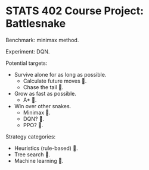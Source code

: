 # STATS 402 Course Project: Battlesnake

Benchmark: minimax method.

Experiment: DQN.

Potential targets:

- Survive alone for as long as possible.
    - Calculate future moves 🌳.
    - Chase the tail 🧩.
- Grow as fast as possible.
    - A* 🧩.
- Win over other snakes.
    - Minimax 🌳.
    - DQN? 🙇.
    - PPO? 🙇.

Strategy categories:

- Heuristics (rule-based) 🧩.
- Tree search 🌳.
- Machine learning 🙇.
